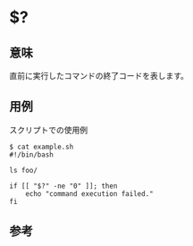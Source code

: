# $?

## 意味

直前に実行したコマンドの終了コードを表します。

## 用例

スクリプトでの使用例

    $ cat example.sh
    #!/bin/bash

    ls foo/

    if [[ "$?" -ne "0" ]]; then
        echo "command execution failed."
    fi



## 参考


